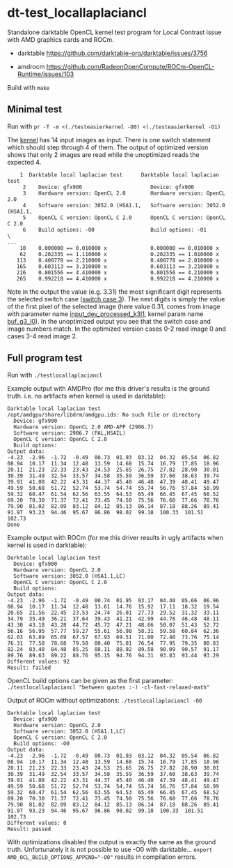 # dt-test_locallaplaciancl
Standalone darktable OpenCL kernel test program for Local Contrast issue with AMD graphics cards and ROCm.

 * darktable https://github.com/darktable-org/darktable/issues/3756
 
 * amdrocm https://github.com/RadeonOpenCompute/ROCm-OpenCL-Runtime/issues/103

Build with `make`

## Minimal test

Run with `pr -T -m <(./testeasierkernel -O0) <(./testeasierkernel -O1)`

The [kernel](https://github.com/RvRijsselt/dt-test_locallaplaciancl/blob/master/locallaplacian.cl#L336) has 14 input images as input. There is one switch statement which should step through 4 of them. The output of optimized version shows that only 2 images are read while the unoptimized reads the expected 4.

```
    1  Darktable local laplacian test      Darktable local laplacian test                                                   
     2    Device: gfx900                      Device: gfx900                                                                 
     3    Hardware version: OpenCL 2.0        Hardware version: OpenCL 2.0                                                   
     4    Software version: 3052.0 (HSA1.1,   Software version: 3052.0 (HSA1.1,                                              
     5    OpenCL C version: OpenCL C 2.0      OpenCL C version: OpenCL C 2.0                                                 
     6    Build options: -O0                  Build options: -O1        \
...
    10    0.000000 == 0.010000 x              0.000000 == 0.010000 x      
    62    0.202335 == 1.110000 x              0.202335 == 1.010000 x
   113    0.400778 == 2.210000 x              0.400778 == 2.010000 x
   165    0.603113 == 3.310000 x              0.603113 == 3.210000 x   
   216    0.801556 == 4.410000 x              0.801556 == 4.210000 x
   265    0.992218 == 4.410000 x              0.992218 == 4.210000 x
```
Note in the output the value (e.g. 3.31) the most significant digit represents the selected switch case ([switch case 3](https://github.com/RvRijsselt/dt-test_locallaplaciancl/blob/master/locallaplacian.cl#L373)). The next digits is simply the value of the first pixel of the selected image (here value 0.31, comes from image with parameter name [input_dev_processed_k3l1](https://github.com/RvRijsselt/dt-test_locallaplaciancl/blob/master/testeasierkernel.c#L238), kernel param name [buf_g3_l0](https://github.com/RvRijsselt/dt-test_locallaplaciancl/blob/master/locallaplacian.cl#L346)). In the unoptimized output you see that the switch case and image numbers match. In the optimized version cases 0-2 read image 0 and cases 3-4 read image 2. 

## Full program test
Run with `./testlocallaplaciancl`

Example output with AMDPro (for me this driver's results is the ground truth. i.e. no artifacts when kernel is used in darktable):
```
Darktable local laplacian test
/opt/amdgpu/share/libdrm/amdgpu.ids: No such file or directory
  Device: gfx900
  Hardware version: OpenCL 2.0 AMD-APP (2906.7)
  Software version: 2906.7 (PAL,HSAIL)
  OpenCL C version: OpenCL C 2.0 
  Build options: 
Output data:
-4.23  -2.96  -1.72  -0.49  00.73  01.93  03.12  04.32  05.54  06.82  
08.94  10.17  11.34  12.48  13.59  14.68  15.74  16.79  17.85  18.96  
20.11  21.23  22.33  23.43  24.53  25.65  26.75  27.82  28.90  30.01  
30.39  31.49  32.54  33.57  34.58  35.59  36.59  37.60  38.63  39.74  
39.91  41.08  42.22  43.31  44.37  45.40  46.40  47.39  48.41  49.47  
49.59  50.68  51.72  52.74  53.74  54.74  55.74  56.76  57.84  58.99  
59.32  60.47  61.54  62.56  63.55  64.53  65.49  66.45  67.45  68.52  
69.20  70.30  71.37  72.41  73.45  74.50  75.56  76.60  77.66  78.76  
79.90  81.02  82.09  83.12  84.12  85.13  86.14  87.18  88.26  89.41  
91.97  93.23  94.46  95.67  96.86  98.02  99.18  100.33  101.51  102.73  
Done
```

Example output with ROCm (for me this driver results in ugly artifacts when kernel is used in darktable):

```
Darktable local laplacian test
  Device: gfx900
  Hardware version: OpenCL 2.0 
  Software version: 3052.0 (HSA1.1,LC)
  OpenCL C version: OpenCL C 2.0 
  Build options: 
Output data:
-4.23  -2.96  -1.72  -0.49  00.74  01.95  03.17  04.40  05.66  06.96  
08.94  10.17  11.34  12.48  13.61  14.76  15.92  17.11  18.32  19.54  
20.65  21.56  22.45  23.53  24.74  26.01  27.73  29.52  31.32  33.11  
34.79  35.49  36.21  37.64  39.43  41.21  42.99  44.76  46.48  48.11  
43.30  43.18  43.28  44.72  45.72  47.21  48.66  50.07  51.43  52.72  
56.16  56.95  57.77  59.27  55.61  56.98  58.31  59.58  60.84  62.36  
62.03  63.89  65.69  67.57  67.93  69.51  71.00  72.40  73.76  75.14  
76.31  77.58  78.68  79.58  80.40  75.01  76.54  77.95  79.35  80.83  
82.24  83.48  84.48  85.25  88.11  88.92  89.58  90.09  90.57  91.17  
89.76  89.63  89.22  88.76  95.15  94.76  94.31  93.83  93.44  93.29  
Different values: 92
Result: failed
```

OpenCL build options can be given as the first parameter: `./testlocallaplaciancl "between quotes :-) -cl-fast-relaxed-math"`

Output of ROCm without optimizations: `./testlocallaplaciancl -O0`

```
Darktable local laplacian test
  Device: gfx900
  Hardware version: OpenCL 2.0 
  Software version: 3052.0 (HSA1.1,LC)
  OpenCL C version: OpenCL C 2.0 
  Build options: -O0
Output data:
-4.23  -2.96  -1.72  -0.49  00.73  01.93  03.12  04.32  05.54  06.82  
08.94  10.17  11.34  12.48  13.59  14.68  15.74  16.79  17.85  18.96  
20.11  21.23  22.33  23.43  24.53  25.65  26.75  27.82  28.90  30.01  
30.39  31.49  32.54  33.57  34.58  35.59  36.59  37.60  38.63  39.74  
39.91  41.08  42.22  43.31  44.37  45.40  46.40  47.39  48.41  49.47  
49.59  50.68  51.72  52.74  53.74  54.74  55.74  56.76  57.84  58.99  
59.32  60.47  61.54  62.56  63.55  64.53  65.49  66.45  67.45  68.52  
69.20  70.30  71.37  72.41  73.45  74.50  75.56  76.60  77.66  78.76  
79.90  81.02  82.09  83.12  84.12  85.13  86.14  87.18  88.26  89.41  
91.97  93.23  94.46  95.67  96.86  98.02  99.18  100.33  101.51  102.73  
Different values: 0
Result: passed
```

With optimizations disabled the output is exactly the same as the ground truth. Unfortunately it is not possible to use -O0 with darktable... `export AMD_OCL_BUILD_OPTIONS_APPEND="-O0"` results in compilation errors.

